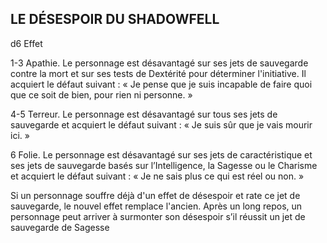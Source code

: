 ## LE DÉSESPOIR DU SHADOWFELL

d6 Effet

1-3  Apathie. Le personnage est désavantagé sur ses
jets de sauvegarde contre la mort et sur ses tests
de Dextérité pour déterminer l'initiative. Il acquiert
le défaut suivant : « Je pense que je suis incapable
de faire quoi que ce soit de bien, pour rien ni
personne. »

4-5 Terreur. Le personnage est désavantagé sur
tous ses jets de sauvegarde et acquiert le défaut
suivant : « Je suis sûr que je vais mourir ici. »

6 Folie. Le personnage est désavantagé sur ses jets
de caractéristique et ses jets de sauvegarde basés
sur l’Intelligence, la Sagesse ou le Charisme et
acquiert le défaut suivant : « Je ne sais plus ce qui
est réel ou non. »

Si un personnage souffre déjà d'un effet de désespoir et
rate ce jet de sauvegarde, le nouvel effet remplace l'ancien.
Après un long repos, un personnage peut arriver à surmonter
son désespoir s’il réussit un jet de sauvegarde de Sagesse